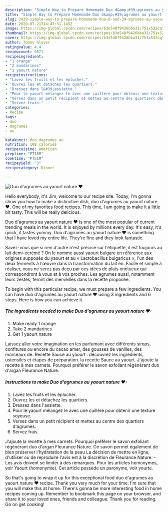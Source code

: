 ```yaml
---
description: "Simple Way to Prepare Homemade Duo d&amp;#39;agrumes au yaourt nature ❤"
title: "Simple Way to Prepare Homemade Duo d&amp;#39;agrumes au yaourt nature ❤"
slug: 2439-simple-way-to-prepare-homemade-duo-d-and-39-agrumes-au-yaourt-nature
date: 2020-07-21T14:47:51.145Z
image: https://img-global.cpcdn.com/recipes/b3e548f9426bba31/751x532cq70/duo-dagrumes-au-yaourt-nature-❤-photo-principale-de-la-recette.jpg
thumbnail: https://img-global.cpcdn.com/recipes/b3e548f9426bba31/751x532cq70/duo-dagrumes-au-yaourt-nature-❤-photo-principale-de-la-recette.jpg
cover: https://img-global.cpcdn.com/recipes/b3e548f9426bba31/751x532cq70/duo-dagrumes-au-yaourt-nature-❤-photo-principale-de-la-recette.jpg
author: Tommy Glover
ratingvalue: 4.4
reviewcount: 9671
recipeingredient:
- "1 orange"
- "2 mandarines"
- "1 yaourt nature"
recipeinstructions:
- "Lavez les fruits et les éplucher."
- "Ouvrez les et détachez les quartiers."
- "Dressez dans l&#39;assiette."
- "Pour le yaourt mélangez le avec une cuillère pour obtenir une texture soyeuse."
- "Versez dans un petit récipient et mettez au centre des quartiers d&#39;agrumes."
- "Servez frais."
categories:
- Recipe
tags:
- duo
- dagrumes
- au

katakunci: duo dagrumes au 
nutrition: 108 calories
recipecuisine: American
preptime: "PT18M"
cooktime: "PT51M"
recipeyield: "3"
recipecategory: Dinner

---
```



![Duo d&#39;agrumes au yaourt nature ❤](https://img-global.cpcdn.com/recipes/b3e548f9426bba31/751x532cq70/duo-dagrumes-au-yaourt-nature-❤-photo-principale-de-la-recette.jpg)

Hello everybody, it's Jim, welcome to our recipe site. Today, I'm gonna show you how to make a distinctive dish, duo d&#39;agrumes au yaourt nature ❤. One of my favorites food recipes. This time, I am going to make it a little bit tasty. This will be really delicious.

Duo d&#39;agrumes au yaourt nature ❤ is one of the most popular of current trending meals in the world. It is enjoyed by millions every day. It's easy, it's quick, it tastes yummy. Duo d&#39;agrumes au yaourt nature ❤ is something that I have loved my entire life. They're fine and they look fantastic.

Savez-vous que si rien d&#39;autre n&#39;est précisé sur l&#39;étiquette, il est toujours au lait demi-écrémé ? On le nomme aussi yaourt bulgare en référence aux origines supposés du yaourt et au « Lactobacillus bulgaricus », l&#39;un des deux ferments à l&#39;œuvre dans la transformation du lait en. Facile et simple à réaliser, vous ne serez pas deçu par ces idées de plats onctueux qui correspondront à vous et à vos proches. Les agrumes aussi, notamment leurs zestes, feront des merveilles dans la recette proposée.


To begin with this particular recipe, we must prepare a few ingredients. You can have duo d&#39;agrumes au yaourt nature ❤ using 3 ingredients and 6 steps. Here is how you can achieve it.

<!--inarticleads1-->

##### The ingredients needed to make Duo d&#39;agrumes au yaourt nature ❤:

1. Make ready 1 orange
1. Take 2 mandarines
1. Get 1 yaourt nature


Laissez aller votre imagination en les parfumant avec différents sirops, confitures ou encore du cacao amer, des gousses de vanilles, des morceaux de. Recette Sauce au yaourt : découvrez les ingrédients, ustensiles et étapes de préparation. la recette Sauce au yaourt. J&#39;ajoute la recette à mes carnets. Pourquoi préférer le savon exfoliant régénérant duo d&#39;argan Fleurance Nature. 

<!--inarticleads2-->

##### Instructions to make Duo d&#39;agrumes au yaourt nature ❤:

1. Lavez les fruits et les éplucher.
1. Ouvrez les et détachez les quartiers.
1. Dressez dans l&#39;assiette.
1. Pour le yaourt mélangez le avec une cuillère pour obtenir une texture soyeuse.
1. Versez dans un petit récipient et mettez au centre des quartiers d&#39;agrumes.
1. Servez frais.


J&#39;ajoute la recette à mes carnets. Pourquoi préférer le savon exfoliant régénérant duo d&#39;argan Fleurance Nature. Ce savon permet également de bien préserver l&#39;hydratation de la peau La décision de mettre en ligne, d&#39;utiliser ou de reproduire l&#39;avis est à la discrétion de Fleurance Nature. - Les avis doivent se limiter à des remarques. Pour les articles homonymes, voir Yaourt (homonymie). Cet article possède un paronyme, voir yourte. 

So that's going to wrap it up for this exceptional food duo d&#39;agrumes au yaourt nature ❤ recipe. Thank you very much for your time. I'm sure that you will make this at home. There's gonna be more interesting food in home recipes coming up. Remember to bookmark this page on your browser, and share it to your loved ones, friends and colleague. Thank you for reading. Go on get cooking!
